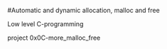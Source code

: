 #Automatic and dynamic allocation, malloc and free

Low level C-programming

project 0x0C-more_malloc_free
